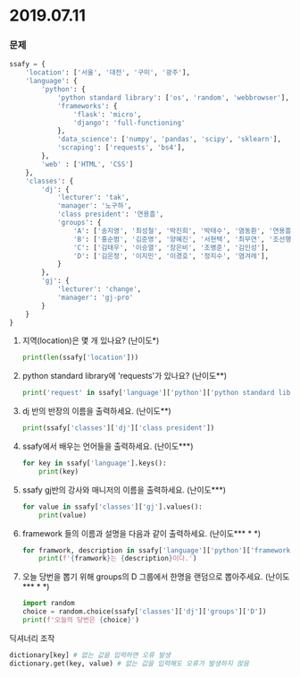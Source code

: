 # 2019.07.11

### 문제

```python
ssafy = {
    'location': ['서울', '대전', '구미', '광주'],
    'language': {
        'python': {
            'python standard library': ['os', 'random', 'webbrowser'],
            'frameworks': {
                'flask': 'micro',
                'django': 'full-functioning'
            },
            'data_science': ['numpy', 'pandas', 'scipy', 'sklearn'],
            'scraping': ['requests', 'bs4'],
        },
        'web' : ['HTML', 'CSS']
    },
    'classes': {
        'dj': {
            'lecturer': 'tak',
            'manager': '노구하',
            'class president': '연용흠',
            'groups': {
                'A': ['송지영', '최성철', '박진희', '박태수', '염동환', '연용흠'],
                'B': ['홍순범', '김준영', '양혜진', '서현택', '최무연', '조선행'],
                'C': ['김태우', '이승열', '장은비', '조병준', '김인성'],
                'D': ['김은정', '이지민', '이경호', '정지수', '염겨레'],
            }
        },
        'gj': {
            'lecturer': 'change',
            'manager': 'gj-pro'
        }
    }
}
```

1. 지역(location)은 몇 개 있나요? (난이도*)

   ```python
   print(len(ssafy['location']))
   ```

2. python standard library에 'requests'가 있나요? (난이도**)

   ```python
   print('request' in ssafy['language']['python']['python standard library'])
   ```

3. dj 반의 반장의 이름을 출력하세요. (난이도**)

   ```python
   print(ssafy['classes']['dj']['class president'])
   ```

4. ssafy에서 배우는 언어들을 출력하세요. (난이도***)

   ```python
   for key in ssafy['language'].keys():
       print(key)
   ```

5. ssafy gj반의 강사와 매니저의 이름을 출력하세요. (난이도***)

   ```python
   for value in ssafy['classes']['gj'].values():
       print(value)
   ```

6. framework 들의 이름과 설명을 다음과 같이 출력하세요. (난이도*** * *)

   ```python
   for framwork, description in ssafy['language']['python']['frameworks'].items():
       print(f'{framwork}는 {description}이다.')
   ```

7. 오늘 당번을 뽑기 위해 groups의 D 그룹에서 한명을 랜덤으로 뽑아주세요. (난이도*** * *)

   ```python
   import random
   choice = random.choice(ssafy['classes']['dj']['groups']['D'])
   print(f'오늘의 당번은 {choice}')
   ```



딕셔너리 조작

```python
dictionary[key] # 없는 값을 입력하면 오류 발생
dictionary.get(key, value) # 없는 값을 입력해도 오류가 발생하지 않음
```

